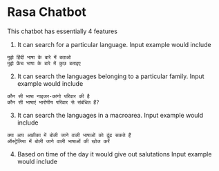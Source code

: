 # Rasa Chatbot
This chatbot has essentially 4 features 

1. It can search for a particular language. Input example would include
```
मुझे हिंदी भाषा के बारे में बताओ
मुझे फ्रेंच भाषा के बारे में कुछ बताइए
```

2. It can search the languages belonging to a particular family. Input example would include
```
कौन सी भाषा नाइजर-कांगो परिवार की है
कौन सी भाषाएं भारोपीय परिवार से संबंधित हैं?
```

3. It can search the languages in a macroarea. Input example would include
```
क्या आप अफ्रीका में बोली जाने वाली भाषाओं को ढूंढ सकते हैं
ऑस्ट्रेलिया में बोली जाने वाली भाषाओं की खोज करें
```

4. Based on time of the day it would give out salutations
   Input example would include
